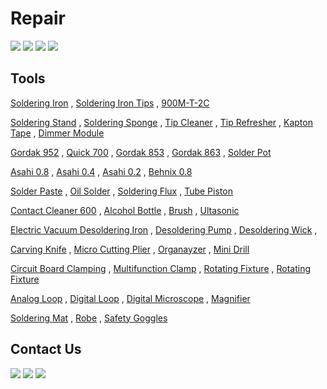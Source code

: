 # Repair

[![](https://img.shields.io/badge/Repair-VC97-Green)](https://youtu.be/h5BaUcLpn8E)
[![](https://img.shields.io/badge/Repair-LED_Bulb-Green)](https://youtu.be/wHrkd33FlMY)
[![](https://img.shields.io/badge/Repair-VC97_EEPROM_IC-Green)](https://youtu.be/gtcGRJrS7b0)
[![](https://img.shields.io/badge/Repair-Soldering_Tools-Green)](https://youtu.be/6Y1DflvL5zI)

Tools
-------------
[Soldering Iron](https://eshop.eca.ir/%D9%87%D9%88%DB%8C%D9%87-%D9%87%DB%8C%D8%AA%D8%B1-%D9%88-%D9%88%D8%A7%D9%86-%D9%82%D9%84%D8%B9/16964-%D9%87%D9%88%DB%8C%D9%87-%D8%B3%D8%B1%D8%A7%D9%85%DB%8C%DA%A9%DB%8C-40-%D9%88%D8%A7%D8%AA-%D9%85%D8%A7%D8%B1%DA%A9-tni-u-%D9%85%D8%AF%D9%84-tu-093c.html 'هویه سرامیکی 40 وات با نوک قابل تعویض') , 
[Soldering Iron Tips](https://www.digikala.com/product/dkp-11218677/%D9%86%D9%88%DA%A9-%D9%87%D9%88%DB%8C%D9%87-40-%D9%88%D8%A7%D8%AA-%D9%85%D8%AF%D9%84-%D8%AD%D9%85%D8%A7%D9%85-%D9%82%D9%84%D8%B9-%DA%A9%D8%AF-pv630/ 'نوک هویه معمولی برای قلع اندود کردن') , 
[900M-T-2C](https://asrtools.com/product/mechanic-lead-free-solder-tip-900m-t-2c-mcn300/ 'نوک هویه سرامیکی، مناسب لحیم کاری اس ام دی')

[Soldering Stand](https://asrtools.com/product/soldering-stand-somo-sm-103/ ' با قابلیت نصب سیم لحیمپایه هویه') , 
[Soldering Sponge](https://asrtools.com/product/geb3550-soldering-iron-cleaning-sponge/ 'اسفنج پاک کننده نوک هویه') , 
[Tip Cleaner](https://asrtools.com/product/%d9%be%d8%a7%da%a9-%da%a9%d9%86%d9%86%d8%af%d9%87-%d9%86%d9%88%da%a9-%d9%87%d9%88%db%8c%d9%87-%db%8c%d8%a7%da%a9%d8%b3%d9%88%d9%86-%d9%85%d8%af%d9%84-yx-b3/ 'پاک کننده سیمی نوک هویه') , 
[Tip Refresher](https://asrtools.com/product/sn-sn-tr-15-tip-refresher-lead-free/ 'احیا کننده نوک هویه') , 
[Kapton Tape](https://asrtools.com/product/kapton-tape-bga-high-temperature-heat-resistant-polyimide-pcb-bga-wave-soldering-20mm/ 'چسب نواری نسوز') , 
[Dimmer Module](https://eshop.eca.ir/%D8%AF%DB%8C%D9%85%D8%B1%D9%87%D8%A7%DB%8C-dc-%D9%88-ac/8292-%D8%AF%DB%8C%D9%85%D8%B1-2-%DA%A9%DB%8C%D9%84%D9%88%D9%88%D8%A7%D8%AA-scr-%D9%88%D9%84%D8%AA%D8%A7%DA%98-220-%D9%88%D9%84%D8%AA-ac.html 'ماژول دیمر')

[Gordak 952](https://asrtools.com/product/soldering-system-gordak-model-952/ 'استیشن دو کاره، هویه و هیتر') , 
[Quick 700](https://asrtools.com/product/rework-station-quick-700/ 'استیشن دو کاره، هویه و هیتر') , 
[Gordak 853](https://asrtools.com/product/gordak-853-digital-preheater-station/ 'پری هیتر') ,
[Gordak 863](https://asrtools.com/product/gordak-863-3-in-1-station/ 'استیشن سه کاره، هویه، هیتر بادی، پری هیتر') , 
[Solder Pot](https://asrtools.com/product/solder-pot-swdt-11c-100w-3840mm-200-480c/ 'وان قلع')

[Asahi 0.8](https://asrtools.com/product/asahi-solder-wire-63-37-0-8mm-100gr-whith-flux-cf-10/ 'سیم لحیم 0.8 آساهی') , 
[Asahi 0.4](https://asrtools.com/product/fake-asahi-solder-wire-63-37-0-4mm-100gr/ 'سیم لحیم 0.4 آساهی') , 
[Asahi 0.2](https://asrtools.com/product/asahi-solder-wire-63-37-0-25mm-100gr-whith-flux-cf-10/ 'سیم لحیم 0.25 آساهی') , 
[Behnix 0.8](https://eshop.eca.ir/%D8%B3%DB%8C%D9%85-%D9%84%D8%AD%DB%8C%D9%85-%D8%AE%D9%85%DB%8C%D8%B1-%D9%88-%D8%B3%D8%A7%DA%86%D9%85%D9%87-%D9%82%D9%84%D8%B9/10799-%D8%B3%DB%8C%D9%85-%D9%84%D8%AD%DB%8C%D9%85-08mm-100g-%D9%85%D8%A7%D8%B1%DA%A9-%D8%A8%D9%87%DB%8C%D9%86%DA%A9%D8%B3.html 'سیم لحیم 0.8 بهنیکس')

[Solder Paste](https://lionelectronic.ir/products/3656-%D8%AE%D9%85%DB%8C%D8%B1-%D9%82%D9%84%D8%B9-%D8%B3%D8%B1%D9%86%DA%AF%DB%8C-RELIFE-Solder-Paste-RL-403 'خمیر قلع سرنگی 183 درجه') , 
[Oil Solder](https://asrtools.com/product/felder-lotfet-solder-oil-solder-paste-50gr/ 'روغن لحیم لاتفیت') , 
[Soldering Flux](https://lionelectronic.ir/products/3558-%D8%AE%D9%85%DB%8C%D8%B1-%D9%81%D9%84%DA%A9%D8%B3-%D8%B3%D8%B1%D9%86%DA%AF%DB%8C-RMA-223-UV 'فلاکس سرنگی') , 
[Tube Piston](https://asrtools.com/product/mechanic-p08/ 'اهرم تزریق فلکس و خمیر قلع سرنگی') 

[Contact Cleaner 600](https://asrtools.com/product/ok-tuner-600-contact-cleaner-300ml/ 'اسپری کنتاکتور شور خشک 600') , 
[Alcohol Bottle](https://asrtools.com/product/yaxun-yx-60/ 'ظرف پمپی نگهدارنده الکل و تینر') , 
[Brush](https://asrtools.com/product/antistatic-brush-model-esd-40 'فرچه آنتی استاتیک') , 
[Ultasonic](https://asrtools.com/product/ultrasonic-cleaner-yaxun-yx2000a/ 'حمام التراسونیک') 

[Electric Vacuum Desoldering Iron](https://asrtools.com/product/goot-tp-100-electric-vacuum-desoldering-iron-75w/ 'قلع کش برقی') ,
[Desoldering Pump](https://asrtools.com/product/proskit-8pk-366n-b-desoldering-pump/ 'قلع کش پمپی دستی') , 
[Desoldering Wick](https://asrtools.com/product/relife-rl-1520/ 'قلع کش سیمی') , 

[Carving Knife](https://asrtools.com/product/jy-1001-gh/ 'کاتر قلمی') , 
[Micro Cutting Plier](https://asrtools.com/product/proskit-pk-5101-c-5101c-micro-cutting-plier/ 'کف چین') , 
[Organayzer](https://irepairtools.ir/product/%D8%A7%D8%B3%D8%AA%D9%86%D8%AF-%D8%A7%D8%A8%D8%B2%D8%A7%D8%B1-relife-rl-001d/ 'نظم دهنده ابزار') , 
[Mini Drill](https://asrtools.com/product/variable-speed-rotary-tool-kit-proskit-pt-5501i/ 'مینی دریل') 

[Circuit Board Clamping](https://eshop.eca.ir/%DA%AF%DB%8C%D8%B1%D9%87-%D9%85%D9%88%D9%86%D8%AA%D8%A7%DA%98-%D9%88-%D9%BE%D8%A7%DB%8C%D9%87-%D9%87%D9%88%DB%8C%D9%87/10942-%DA%AF%DB%8C%D8%B1%D9%87-%D9%85%D9%88%D9%86%D8%AA%D8%A7%DA%98-%D8%B1%D9%88%D9%85%DB%8C%D8%B2%DB%8C-%D9%BE%D8%B1%D9%88%D8%B3%DA%A9%DB%8C%D8%AA-proskit-%D9%85%D8%AF%D9%84-sn-390.html 'گیره نگهدارنده پی سی بی') , 
[Multifunction Clamp](https://eshop.eca.ir/%DA%AF%DB%8C%D8%B1%D9%87-%D9%85%D9%88%D9%86%D8%AA%D8%A7%DA%98-%D9%88-%D9%BE%D8%A7%DB%8C%D9%87-%D9%87%D9%88%DB%8C%D9%87/21090-%DA%AF%DB%8C%D8%B1%D9%87-%D8%B1%D9%88%D9%85%DB%8C%D8%B2%DB%8C-%D9%84%D9%88%D9%BE-%D9%88-%D9%BE%D8%B1%DB%8C-%D9%87%DB%8C%D8%AA%D8%B1-yaxun-%D9%85%D8%AF%D9%84-yx-101.html 'گیره نگهدارنده پی سی بی برای لوپ، هیتر و پری هیتر') , 
[Rotating Fixture](https://irepairtools.ir/product/%da%af%db%8c%d8%b1%d9%87-%d8%a8%d8%b1%d8%af-relife-rl-601i/ 'گیره نگهدارنده ایسی و چیپست') , 
[Rotating Fixture](https://asrtools.com/product/universal-clamp-pcb-holder-mehr-c1-70mm/ 'گیره نگهدارنده مهر') 

[Analog Loop](https://asrtools.com/product/rf4-rf7050tvp-microscope-2/ 'لوپ آنالوگ') , 
[Digital Loop](https://asrtools.com/product/yaxun-ak-23/ 'لوپ دیجیتال') , 
[Digital Microscope](https://asrtools.com/product/digital-microscope-g1600-1080p/ 'میکروسکوپ دیجیتال') , 
[Magnifier](https://asrtools.com/product/magnifier-lamp-rt301/ 'ذرزه بین پایه دار به همراه چراغ')

[Soldering Mat](https://asrtools.com/product/soldering-mat-s-160/ 'پد نسوز لحیم کاری') , 
[Robe](https://www.digikala.com/product/dkp-1779080/%D8%B1%D9%88%D9%BE%D9%88%D8%B4-%D9%BE%D8%B2%D8%B4%DA%A9%DB%8C-%D9%85%D8%B1%D8%AF%D8%A7%D9%86%D9%87-%D9%85%D8%AF%D9%84-%DA%A9%DB%8C%D9%85%DB%8C%D8%A7-110/ 'روپوس آزمایشگاهی') , 
[Safety Goggles](https://asrtools.com/product/star-optic-safety-goggles-uv400/ 'عینک محافظ چشم') 

Contact Us
-------------
[![](https://img.shields.io/badge/E-Mail-yellow)](mailto:aKaReZa75@gmail.com)
[![](https://img.shields.io/badge/You-Tube-red)](https://www.youtube.com/@aKaReZa75)
[![](https://img.shields.io/badge/Linked-in-blue)](https://www.linkedin.com/in/akareza75)

